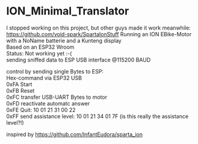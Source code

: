 # ION_Minimal_Translator
I stopped working on this project, but other guys made it work meanwhile:
https://github.com/void-spark/SpartaIonStuff
Running an ION EBike-Motor with a NoName batterie and a Kunteng display  
Based on an ESP32 Wroom  
Status: Not working yet :-(  
sending sniffed data to ESP USB interface @115200 BAUD  

control by sending single Bytes to ESP:  
Hex-command via ESP32 USB   
0xFA Start  
0xFB Reset  
0xFC transfer USB-UART Bytes to motor  
0xFD reactivate automatc answer  
0xFE Quit: 10 01 21 31 00 22  
0xFF send assistance level: 10 01 21 34 01 7F (is this really the assistance level?!)  

inspired by 
https://github.com/InfantEudora/sparta_ion
